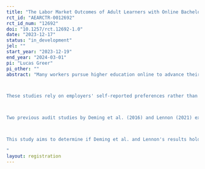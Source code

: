 ```yaml
---
title: "The Labor Market Outcomes of Adult Learners with Online Bachelor's Degrees: An Audit Correspondence Study"
rct_id: "AEARCTR-0012692"
rct_id_num: "12692"
doi: "10.1257/rct.12692-1.0"
date: "2023-12-17"
status: "in_development"
jel: ""
start_year: "2023-12-19"
end_year: "2024-03-01"
pi: "Lucas Greer"
pi_other: ""
abstract: "Many workers pursue higher education online to advance their careers. However, employers favor job candidates with in-person degrees in hypothetical matchups (Kaupins et al., 2014; Kohlmeyer et al., 2011; Roberto & Johnson, 2019; Tabatabaei et al., 2014). In open-ended questioning, employers express concerns about online degree holders' soft skills and coursework rigor (Kohlmeyer et al., 2011; Roberto & Johnson, 2019).

These studies rely on employers' self-reported preferences rather than observing their true hiring practices, potentially introducing social desirability bias. Audit correspondence field experiments examine hiring bias in real-life scenarios by generating fictitious resumes and submitting them to actual job openings. Audit studies also eliminate confounders by creating an artificial labor pool with no average differences between groups and randomizing key characteristics (Neumark, 2018).

Two previous audit studies by Deming et al. (2016) and Lennon (2021) examined employer perceptions of online bachelor's degrees using fictitious resumes of young college graduates in their twenties. They found that job candidates with online business degrees received about one-fourth (Deming et al., 2016) to one-half (Lennon, 2021) fewer callbacks than in-person graduates. These findings have limited generalizability because the research designs excluded the modal online student—adult learners in their thirties (Friedman, 2017)—whose long work histories may assure employers of their productivity.

This study aims to determine if Deming et al. and Lennon's results hold for adult learners. Using an audit correspondence field experiment, I test if adult learners with bachelor's degrees from online colleges are less likely to receive a job callback than those with bachelor's degrees from brick-and-mortar colleges. I construct fictitious resumes of adult learners using publicly available resumes from a large job search website and a resume characteristic randomizer (Lahey & Beasley, 2009). I draw from prior literature to covey gender and race (through applicant name – see Gaddis, 2017) and age (through high school graduation date – see Neumark, Burn, and Button, 2019). To depict adult learners' professional experience, I fill the time between high school graduation and college enrollment with ten years of work experience and add four additional years of work experience during college enrollment. Finally, I randomly assign the college type—online or brick-and-mortar—before submitting applications to job openings in business administration.
"
layout: registration
---
```


